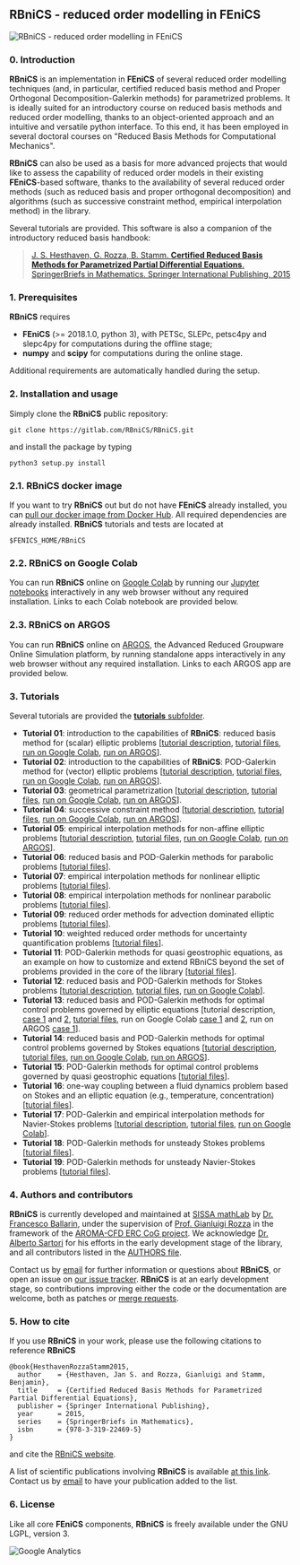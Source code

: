 ## RBniCS - reduced order modelling in FEniCS ##
![RBniCS - reduced order modelling in FEniCS](https://gitlab.com/RBniCS/RBniCS/raw/master/docs/rbnics-logo-small.png "RBniCS - reduced order modelling in FEniCS")

### 0. Introduction
**RBniCS** is an implementation in **FEniCS** of several reduced order modelling techniques (and, in particular, certified reduced basis method and Proper Orthogonal Decomposition-Galerkin methods) for parametrized problems. It is ideally suited for an introductory course on reduced basis methods and reduced order modelling, thanks to an object-oriented approach and an intuitive and versatile python interface. To this end, it has been employed in several doctoral courses on "Reduced Basis Methods for Computational Mechanics".

**RBniCS** can also be used as a basis for more advanced projects that would like to assess the capability of reduced order models in their existing **FEniCS**-based software, thanks to the availability of several reduced order methods (such as reduced basis and proper orthogonal decomposition) and algorithms (such as successive constraint method, empirical interpolation method) in the library.

Several tutorials are provided. This software is also a companion of the introductory reduced basis handbook: 

> [J. S. Hesthaven, G. Rozza, B. Stamm. **Certified Reduced Basis Methods for Parametrized Partial Differential Equations**. SpringerBriefs in Mathematics. Springer International Publishing, 2015](http://www.springer.com/us/book/9783319224695)

### 1. Prerequisites
**RBniCS** requires
* **FEniCS** (>= 2018.1.0, python 3), with PETSc, SLEPc, petsc4py and slepc4py for computations during the offline stage;
* **numpy** and **scipy** for computations during the online stage.

Additional requirements are automatically handled during the setup.

### 2. Installation and usage
Simply clone the **RBniCS** public repository:
```
git clone https://gitlab.com/RBniCS/RBniCS.git
```
and install the package by typing
```
python3 setup.py install
```

### 2.1. RBniCS docker image
If you want to try **RBniCS** out but do not have **FEniCS** already installed, you can [pull our docker image from Docker Hub](https://hub.docker.com/r/rbnics/rbnics/). All required dependencies are already installed. **RBniCS** tutorials and tests are located at
```
$FENICS_HOME/RBniCS
```

### 2.2. RBniCS on Google Colab
You can run **RBniCS** online on [Google Colab](https://colab.research.google.com/) by running our [Jupyter notebooks](https://gitlab.com/RBniCS/RBniCS-jupyter) interactively in any web browser without any required installation. Links to each Colab notebook are provided below.

### 2.3. RBniCS on ARGOS
You can run **RBniCS** online on [ARGOS](https://colab.research.google.com/), the Advanced Reduced Groupware Online Simulation platform, by running standalone apps interactively in any web browser without any required installation. Links to each ARGOS app are provided below.

### 3. Tutorials
Several tutorials are provided the [**tutorials** subfolder](https://gitlab.com/RBniCS/RBniCS/tree/master/tutorials).
* **Tutorial 01**: introduction to the capabilities of **RBniCS**: reduced basis method for (scalar) elliptic problems [[tutorial description](https://rbnics.gitlab.io/RBniCS-jupyter/tutorial_thermal_block.html), [tutorial files](https://gitlab.com/RBniCS/RBniCS/tree/master/tutorials/01_thermal_block), [run on Google Colab](https://colab.research.google.com/drive/1YSugKATXS68J62bsi0eoil-KpjfocKoH), [run on ARGOS](http://argos.sissa.it/tutorials/thermal_block)].
* **Tutorial 02**: introduction to the capabilities of **RBniCS**: POD-Galerkin method for (vector) elliptic problems [[tutorial description](https://rbnics.gitlab.io/RBniCS-jupyter/tutorial_elastic_block.html), [tutorial files](https://gitlab.com/RBniCS/RBniCS/tree/master/tutorials/02_elastic_block), [run on Google Colab](https://colab.research.google.com/drive/1jXAYbSi-6PkhxLKv_GdZ2JS99RHdeHbq), [run on ARGOS](http://argos.sissa.it/tutorials/elastic_block)].
* **Tutorial 03**: geometrical parametrization [[tutorial description](https://rbnics.gitlab.io/RBniCS-jupyter/tutorial_hole.html), [tutorial files](https://gitlab.com/RBniCS/RBniCS/tree/master/tutorials/03_hole), [run on Google Colab](https://colab.research.google.com/drive/1aDaxo8o_ceDkCOGrJQfTip__ao9tTIgB), [run on ARGOS](http://argos.sissa.it/tutorials/hole)].
* **Tutorial 04**: successive constraint method [[tutorial description](https://rbnics.gitlab.io/RBniCS-jupyter/tutorial_graetz_1.html), [tutorial files](https://gitlab.com/RBniCS/RBniCS/tree/master/tutorials/04_graetz), [run on Google Colab](https://colab.research.google.com/drive/1awX5VNrwxhkmmyEgrgu5gn_jhxYzUL7l), [run on ARGOS](http://argos.sissa.it/tutorials/graetz)].
* **Tutorial 05**: empirical interpolation methods for non-affine elliptic problems [[tutorial description](https://rbnics.gitlab.io/RBniCS-jupyter/tutorial_gaussian_eim.html), [tutorial files](https://gitlab.com/RBniCS/RBniCS/tree/master/tutorials/05_gaussian), [run on Google Colab](https://colab.research.google.com/drive/1vX2IGpHE1nvpNVX4glFLM1ohoFjS9Ysv), [run on ARGOS](http://argos.sissa.it/tutorials/gaussian)].
* **Tutorial 06**: reduced basis and POD-Galerkin methods for parabolic problems [[tutorial files](https://gitlab.com/RBniCS/RBniCS/tree/master/tutorials/06_thermal_block_unsteady)].
* **Tutorial 07**: empirical interpolation methods for nonlinear elliptic problems [[tutorial files](https://gitlab.com/RBniCS/RBniCS/tree/master/tutorials/07_nonlinear_elliptic)].
* **Tutorial 08**: empirical interpolation methods for nonlinear parabolic problems [[tutorial files](https://gitlab.com/RBniCS/RBniCS/tree/master/tutorials/08_nonlinear_parabolic)].
* **Tutorial 09**: reduced order methods for advection dominated elliptic problems [[tutorial files](https://gitlab.com/RBniCS/RBniCS/tree/master/tutorials/09_advection_dominated)].
* **Tutorial 10**: weighted reduced order methods for uncertainty quantification problems [[tutorial files](https://gitlab.com/RBniCS/RBniCS/tree/master/tutorials/10_weighted_uq)].
* **Tutorial 11**: POD-Galerkin methods for quasi geostrophic equations, as an example on how to customize and extend RBniCS beyond the set of problems provided in the core of the library [[tutorial files](https://gitlab.com/RBniCS/RBniCS/tree/master/tutorials/11_quasi_geostrophic)].
* **Tutorial 12**: reduced basis and POD-Galerkin methods for Stokes problems [[tutorial description](https://rbnics.gitlab.io/RBniCS-jupyter/tutorial_stokes_pod_1.html), [tutorial files](https://gitlab.com/RBniCS/RBniCS/tree/master/tutorials/12_stokes), [run on Google Colab](https://colab.research.google.com/drive/1m7L8BNWZkF0Z9jCfVI714LnQ37D3U3e5)].
* **Tutorial 13**: reduced basis and POD-Galerkin methods for optimal control problems governed by elliptic equations [tutorial description, [case 1](https://rbnics.gitlab.io/RBniCS-jupyter/tutorial_elliptic_optimal_control_1_pod.html) and [2](https://rbnics.gitlab.io/RBniCS-jupyter/tutorial_elliptic_optimal_control_2_pod.html), [tutorial files](https://gitlab.com/RBniCS/RBniCS/tree/master/tutorials/13_elliptic_optimal_control), run on Google Colab [case 1](https://colab.research.google.com/drive/1pQwhIr9HrQqeH1PKisYO2k1OTgT7kjE3) and [2](https://colab.research.google.com/drive/1zfhjrHTDlE_ASwtAwecobFO-mXSNYXCO), run on ARGOS [case 1](http://argos.sissa.it/tutorials/elliptic_optimal_control)].
* **Tutorial 14**: reduced basis and POD-Galerkin methods for optimal control problems governed by Stokes equations [[tutorial description](https://rbnics.gitlab.io/RBniCS-jupyter/tutorial_stokes_optimal_control_1.html), [tutorial files](https://gitlab.com/RBniCS/RBniCS/tree/master/tutorials/14_stokes_optimal_control), [run on Google Colab](https://colab.research.google.com/drive/1DwpRXTIJjXkNzJ-ASphXSlE2E7MYp_cJ), [run on ARGOS](http://argos.sissa.it/tutorials/stokes_optimal_control)].
* **Tutorial 15**: POD-Galerkin methods for optimal control problems governed by quasi geostrophic equations [[tutorial files](https://gitlab.com/RBniCS/RBniCS/tree/master/tutorials/15_quasi_geostrophic_optimal_control)].
* **Tutorial 16**: one-way coupling between a fluid dynamics problem based on Stokes and an elliptic equation (e.g., temperature, concentration) [[tutorial files](https://gitlab.com/RBniCS/RBniCS/tree/master/tutorials/16_stokes_coupled)].
* **Tutorial 17**: POD-Galerkin and empirical interpolation methods for Navier-Stokes problems [[tutorial description](https://rbnics.gitlab.io/RBniCS-jupyter/tutorial_navier_stokes.html), [tutorial files](https://gitlab.com/RBniCS/RBniCS/tree/master/tutorials/17_navier_stokes), [run on Google Colab](https://colab.research.google.com/drive/1AVrmgfSOSIdCyttN8wkbwOSDuqMVE0SI)].
* **Tutorial 18**: POD-Galerkin methods for unsteady Stokes problems [[tutorial files](https://gitlab.com/RBniCS/RBniCS/tree/master/tutorials/18_stokes_unsteady)].
* **Tutorial 19**: POD-Galerkin methods for unsteady Navier-Stokes problems [[tutorial files](https://gitlab.com/RBniCS/RBniCS/tree/master/tutorials/19_navier_stokes_unsteady)].

### 4. Authors and contributors
**RBniCS** is currently developed and maintained at [SISSA mathLab](http://mathlab.sissa.it/) by [Dr. Francesco Ballarin](http://people.sissa.it/~fballarin/), under the supervision of [Prof. Gianluigi Rozza](http://people.sissa.it/~grozza/) in the framework of the [AROMA-CFD ERC CoG project](http://people.sissa.it/~grozza/aroma-cfd/). We acknowledge [Dr. Alberto Sartori](https://scholar.google.it/citations?user=rdoHp_EAAAAJ&hl=en) for his efforts in the early development stage of the library, and all contributors listed in the [AUTHORS file](https://gitlab.com/RBniCS/RBniCS/blob/master/AUTHORS).

Contact us by [email](mailto:francesco.ballarin@sissa.it) for further information or questions about **RBniCS**, or open an issue on [our issue tracker](https://gitlab.com/RBniCS/RBniCS/issues). **RBniCS** is at an early development stage, so contributions improving either the code or the documentation are welcome, both as patches or [merge requests](https://gitlab.com/RBniCS/RBniCS/merge_requests).

### 5. How to cite
If you use **RBniCS** in your work, please use the following citations to reference **RBniCS**
```
@book{HesthavenRozzaStamm2015,
  author    = {Hesthaven, Jan S. and Rozza, Gianluigi and Stamm, Benjamin},
  title     = {Certified Reduced Basis Methods for Parametrized Partial Differential Equations},
  publisher = {Springer International Publishing},
  year      = 2015,
  series    = {SpringerBriefs in Mathematics},
  isbn      = {978-3-319-22469-5}
}
```
and cite the [RBniCS website](http://mathlab.sissa.it/rbnics).

A list of scientific publications involving **RBniCS** is available [at this link](https://gitlab.com/RBniCS/RBniCS/blob/master/docs/source/publications.rst). Contact us by [email](mailto:francesco.ballarin@sissa.it) to have your publication added to the list.

### 6. License
Like all core **FEniCS** components, **RBniCS** is freely available under the GNU LGPL, version 3.

![Google Analytics](https://ga-beacon.appspot.com/UA-66224794-1/rbnics/readme?pixel)
